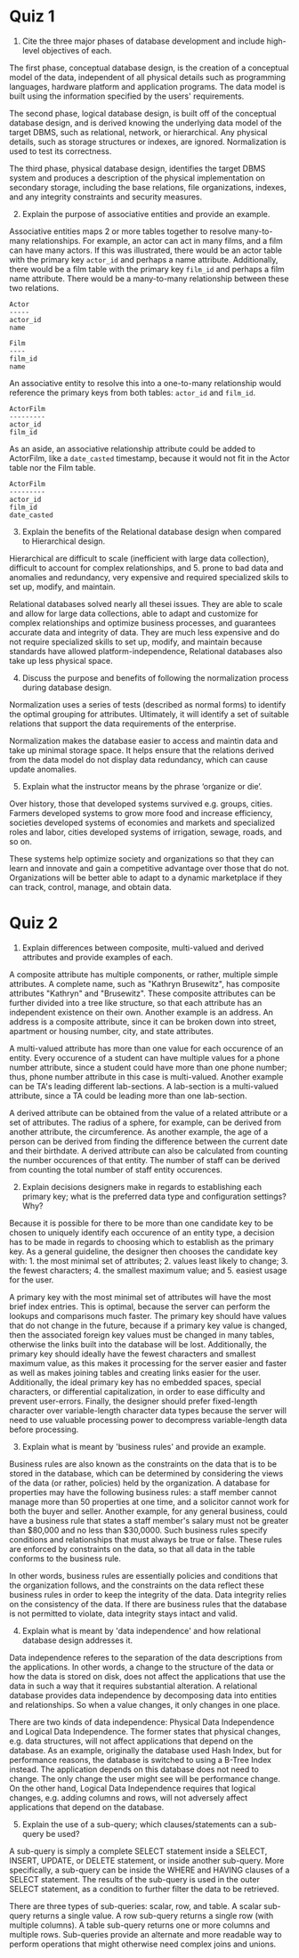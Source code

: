 Quiz 1
======
1. Cite the three major phases of database development and include high-level objectives of each.

The first phase, conceptual database design, is the creation of a conceptual model of the data, independent of all physical details such as programming languages, hardware platform and application programs. The data model is built using the information specified by the users' requirements.

The second phase, logical database design, is built off of the conceptual database design, and is derived knowing the underlying data model of the target DBMS, such as relational, network, or hierarchical. Any physical details, such as storage structures or indexes, are ignored. Normalization is used to test its correctness. 

The third phase, physical database design, identifies the target DBMS system and produces a description of the physical implementation on secondary storage, including the base relations, file organizations, indexes, and any integrity constraints and security measures. 


2. Explain the purpose of associative entities and provide an example.

Associative entities maps 2 or more tables together to resolve many-to-many relationships. For example, an actor can act in many films, and a film can have many actors. If this was illustrated, there would be an actor table with the primary key `actor_id` and perhaps a name attribute. Additionally, there would be a film table with the primary key `film_id` and perhaps a film name attribute. There would be a many-to-many relationship between these two relations. 

    Actor
    -----
    actor_id
    name

    Film
    ----
    film_id
    name

An associative entity to resolve this into a one-to-many relationship would reference the primary keys from both tables: `actor_id` and `film_id`. 

    ActorFilm
    ---------
    actor_id
    film_id

As an aside, an associative relationship attribute could be added to ActorFilm, like a `date_casted` timestamp, because it would not fit in the Actor table nor the Film table.

    ActorFilm
    ---------
    actor_id
    film_id
    date_casted


3. Explain the benefits of the Relational database design when compared to Hierarchical design.

Hierarchical are difficult to scale (inefficient with large data collection), difficult to account for complex relationships, and 5. prone to bad data and anomalies and redundancy, very expensive and required specialized skils to set up, modify, and maintain.

Relational databases solved nearly all thesei issues. They are able to scale and allow for large data collections, able to adapt and customize for complex relationships and optimize business processes, and guarantees accurate data and integrity of data. They are much less expensive and do not require specialized skills to set up, modify, and maintain because standards have allowed platform-independence, Relational databases also take up less physical space.


4. Discuss the purpose and benefits of following the normalization process during database design.

Normalization uses a series of tests (described as normal forms) to identify the optimal grouping for attributes. Ultimately, it will identify a set of suitable relations that support the data requirements of the enterprise. 

Normalization makes the database easier to access and maintin data and take up minimal storage space. It helps ensure that the relations derived from the data model do not display data redundancy, which can cause update anomalies. 


5. Explain what the instructor means by the phrase ‘organize or die’.

Over history, those that developed systems survived e.g. groups, cities. Farmers developed systems to grow more food and increase efficiency, societies developed systems of economies and markets and specialized roles and labor, cities developed systems of irrigation, sewage, roads, and so on. 

These systems help optimize society and organizations so that they can learn and innovate and gain a competitive advantage over those that do not. Organizations will be better able to adapt to a dynamic marketplace if they can track, control, manage, and obtain data.

Quiz 2
======
1. Explain differences between composite, multi-valued and derived attributes and provide examples of each.

A composite attribute has multiple components, or rather, multiple simple attributes. A complete name, such as "Kathryn Brusewitz", has composite attributes "Kathryn" and "Brusewitz". These composite attributes can be further divided into a tree like structure, so that each attribute has an independent existence on their own. Another example is an address. An address is a composite attribute, since it can be broken down into street, apartment or housing number, city, and state attributes.

A multi-valued attribute has more than one value for each occurence of an entity. Every occurence of a student can have multiple values for a phone number attribute, since a student could have more than one phone number; thus, phone number attribute in this case is multi-valued. Another example can be TA's leading different lab-sections. A lab-section is a multi-valued attribute, since a TA could be leading more than one lab-section. 

A derived attribute can be obtained from the value of a related attribute or a set of attributes. The radius of a sphere, for example, can be derived from another attribute, the circumference. As another example, the age of a person can be derived from finding the difference between the current date and their birthdate. A derived attribute can also be calculated from counting the number occurences of that entity. The number of staff can be derived from counting the total number of staff entity occurences.

2. Explain decisions designers make in regards to establishing each primary key; what is the preferred data type and configuration settings? Why?

Because it is possible for there to be more than one candidate key to be chosen to uniquely identify each occurence of an entity type, a decision has to be made in regards to choosing which to establish as the primary key. As a general guideline, the designer then chooses the candidate key with: 1. the most minimal set of attributes; 2. values least likely to change; 3. the fewest characters; 4. the smallest maximum value; and 5. easiest usage for the user.

A primary key with the most minimal set of attributes will have the most brief index entries. This is optimal, because the server can perform the lookups and comparisons much faster. The primary key should have values that do not change in the future, because if a primary key value is changed, then the associated foreign key values must be changed in many tables, otherwise the links built into the database will be lost. Additionally, the primary key should ideally have the fewest characters and smallest maximum value, as this makes it processing for the server easier and faster as well as makes joining tables and creating links easier for the user. Additionally, the ideal primary key has no embedded spaces, special characters, or differential capitalization, in order to ease difficulty and prevent user-errors. Finally, the designer should prefer fixed-length character over variable-length character data types because the server will need to use valuable processing power to decompress variable-length data before processing.

3. Explain what is meant by 'business rules' and provide an example.

Business rules are also known as the constraints on the data that is to be stored in the database, which can be determined by considering the views of the data (or rather, policies) held by the organization. A database for properties may have the following business rules: a staff member cannot manage more than 50 properties at one time, and a solicitor cannot work for both the buyer and seller. Another example, for any general business, could have a business rule that states a staff member's salary must not be greater than $80,000 and no less than $30,0000. Such business rules specify conditions and relationships that must always be true or false. These rules are enforced by constraints on the data, so that all data in the table conforms to the business rule.

In other words, business rules are essentially policies and conditions that the organization follows, and the constraints on the data reflect these business rules in order to keep the integrity of the data. Data integrity relies on the consistency of the data. If there are business rules that the database is not permitted to violate, data integrity stays intact and valid. 

4. Explain what is meant by 'data independence' and how relational database design addresses it.

Data independence referes to the separation of the data descriptions from the applications. In other words, a change to the structure of the data or how the data is stored on disk, does not affect the applications that use the data in such a way that it requires substantial alteration. A relational database provides data independence by decomposing data into entities and relationships. So when a value changes, it only changes in one place. 

There are two kinds of data independence: Physical Data Independence and Logical Data Independence. The former states that physical changes, e.g. data structures, will not affect applications that depend on the database. As an example, originally the database used Hash Index, but for performance reasons, the database is switched to using a B-Tree Index instead. The application depends on this database does not need to change. The only change the user might see will be performance change. On the other hand, Logical Data Independence requires that logical changes, e.g. adding columns and rows, will not adversely affect applications that depend on the database. 

5. Explain the use of a sub-query; which clauses/statements can a sub-query be used?

A sub-query is simply a complete SELECT statement inside a SELECT, INSERT, UPDATE, or DELETE statement, or inside another sub-query. More specifically, a sub-query can be inside the WHERE and HAVING clauses of a SELECT statement. The results of the sub-query is used in the outer SELECT statement, as a condition to further filter the data to be retrieved. 

There are three types of sub-queries: scalar, row, and table. A scalar sub-query returns a single value. A row sub-query returns a single row (with multiple columns). A table sub-query returns one or more columns and multiple rows. Sub-queries provide an alternate and more readable way to perform operations that might otherwise need complex joins and unions.
